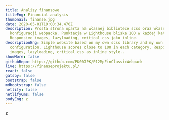 ```yaml
---
title: Analizy finansowe
titleEng: Financial analysis
thumbnail: finanse.jpg
date: 2020-05-01T19:00:34.470Z
description: Prosta strona oparta na własnej bibliotece scss oraz własnej
  konfiguracji webpacka. Punktacja w Lighthouse bliska 100 w każdej kategorii.
  Responsive images, lazyloading, critical css jako inline.
descriptionEng: Simple website based on my own scss library and my own webpack
  configuration. Lighthouse scores close to 100 in each category. Responsive
  images, lazyloading, critical css as inline style..
showMore: false
githubRepo: https://github.com/PK007PK/P12MpFinClassicWebpack
live: https://finanseprojektu.pl/
react: false
gatsby: false
bootstrap: false
mdbootstrap: false
netlify: false
netlifyCms: false
bodyEng: z
---
```

z